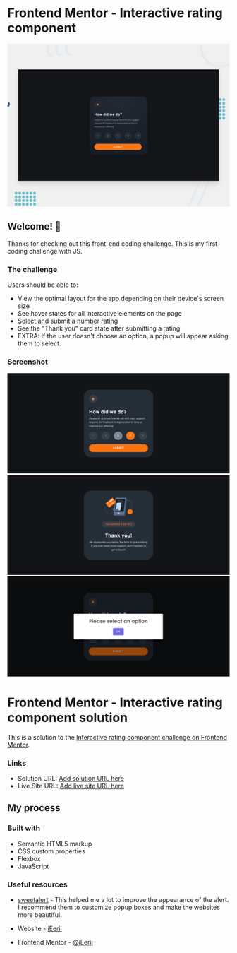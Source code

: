 # Frontend Mentor - Interactive rating component

![Design preview for the Interactive rating component coding challenge](./design/desktop-preview.jpg)

## Welcome! 👋

Thanks for checking out this front-end coding challenge. This is my first coding challenge with JS.

### The challenge

Users should be able to:

- View the optimal layout for the app depending on their device's screen size
- See hover states for all interactive elements on the page
- Select and submit a number rating
- See the "Thank you" card state after submitting a rating
- EXTRA: If the user doesn't choose an option, a popup will appear asking them to select.

### Screenshot

![](./design/challengeFinished.png)
![](./design/challengeFinished2.png)
![](./design/challengeFinishedAlert.png)

# Frontend Mentor - Interactive rating component solution

This is a solution to the [Interactive rating component challenge on Frontend Mentor](https://www.frontendmentor.io/challenges/interactive-rating-component-koxpeBUmI).

### Links

- Solution URL: [Add solution URL here](https://github.com/iEerii/InteractiveRating)
- Live Site URL: [Add live site URL here](https://interactivraiting.netlify.app/)

## My process

### Built with

- Semantic HTML5 markup
- CSS custom properties
- Flexbox
- JavaScript

### Useful resources

- [sweetalert](https://sweetalert2.github.io/#download) - This helped me a lot to improve the appearance of the alert. I recommend them to customize popup boxes and make the websites more beautiful. 

- Website - [iEerii](https://github.com/iEerii)
- Frontend Mentor - [@iEerii](https://www.frontendmentor.io/profile/iEerii)